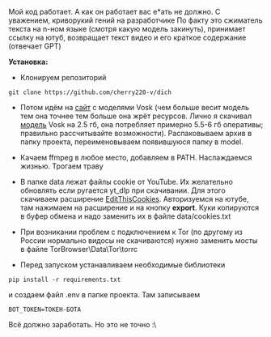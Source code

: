 Мой код работает. А как он работает вас е*ать не должно. С уважением, криворукий гений на разработчике
По факту это сжиматель текста на n-ном языке (смотря какую модель закинуть), принимает ссылку на ютуб, возвращает текст видео и его краткое содержание (отвечает GPT)

**Установка:**

- Клонируем репозиторий
```
git clone https://github.com/cherry220-v/dich
```

- Потом идём на [сайт](https://alphacephei.com/vosk/models) с моделями Vosk (чем больше весит модель тем она точнее тем больше она жрёт ресурсов. Лично я скачивал [модель](https://alphacephei.com/vosk/models#:~:text=Apache%202.0-,vosk%2Dmodel%2Dru%2D0.10,-2.5G) Vosk на 2.5 гб, она потребляет примерно 5.5-6 гб оперативы; правильно рассчитывайте возможности). Распаковываем архив в папку проекта, переименовываем появившуюся папку в model.

- Качаем ffmpeg в любое место, добавляем в PATH. Наслаждаемся жизнью. Трогаем траву

- В папке data лежат файлы cookie от YouTube. Их желательно обновлять если ругается yt_dlp при скачивании. Для этого скачиваем расширение [EditThisCookies](https://chromewebstore.google.com/detail/editthiscookies/hlgpnddmgbhkmilmcnejaibhmoiljhhb). Авторизуемся на ютубе, там нажимаем на расширение и на кнопку **export**. Куки копируются в буфер обмена и надо заменить их в файле data/cookies.txt

- При возникании проблем с подключением к Tor (по другому из России нормально видосы не скачиваются) нужно заменить мосты в файле TorBrowser\Data\Tor\torrc

- Перед запуском устанавливаем необходимые библиотеки
```
pip install -r requirements.txt
```
и создаем файл .env в папке проекта. Там записываем
```
BOT_TOKEN=ТОКЕН-БОТА
```
Всё должно заработать. Но это не точно :\